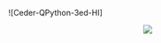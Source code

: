 ![Ceder-QPython-3ed-HI]
<p align="center">
  <img src="https://user-images.githubusercontent.com/112790950/209804572-b97fb5a6-bf36-44bf-bd8d-50bbf4307567.jpg">
</p>
